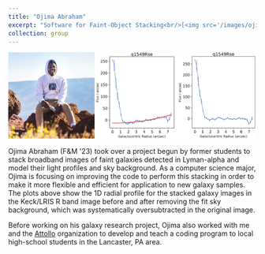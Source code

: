 ```yaml
---
title: "Ojima Abraham"
excerpt: "Software for Faint-Object Stacking<br/>[<img src='/images/ojima-profile.png' alt='Ojima Abraham'>](ojima/)"
collection: group
---
```


<img src='/images/ojima-profile.png' alt='Ojima Abraham'>

Ojima Abraham (F&M '23) took over a project begun by former students to stack broadband images of faint galaxies detected in Lyman-alpha and model their light profiles and sky background. As a computer science major, Ojima is focusing on improving the code to perform this stacking in order to make it more flexible and efficient for application to new galaxy samples. The plots above show the 1D radial profile for the stacked galaxy images in the Keck/LRIS R band image before and after removing the fit sky background, which was systematically oversubtracted in the original image.

Before working on his galaxy research project, Ojima also worked with me and the [Attollo](http://attolloprep.org/) organization to develop and teach a coding program to local high-school students in the Lancaster, PA area.
